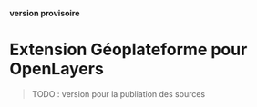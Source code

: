 **version provisoire**

# Extension Géoplateforme pour OpenLayers

> TODO : version pour la publiation des sources
